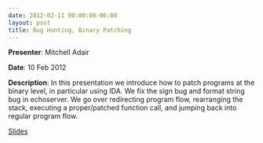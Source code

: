 ```yaml
---
date: 2012-02-11 00:00:00-06:00
layout: post
title: Bug Hunting, Binary Patching
---
```


**Presenter**: Mitchell Adair

**Date**: 10 Feb 2012

**Description**: In this presentation we introduce how to patch programs at the binary level, in particular using IDA. We fix the sign bug and format string bug in echoserver. We go over redirecting program flow, rearranging the stack, executing a proper/patched function call, and jumping back into regular program flow.

[Slides](http://csg.utdallas.edu/wp-content/uploads/2012/08/patching-presentation.pdf)
